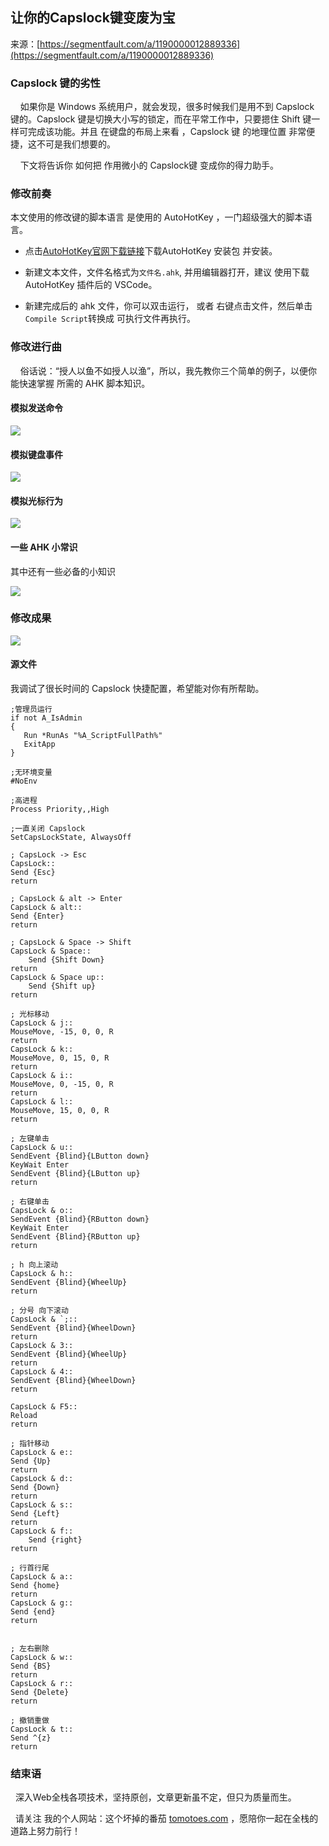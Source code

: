 ## 让你的Capslock键变废为宝

来源：[https://segmentfault.com/a/1190000012889336](https://segmentfault.com/a/1190000012889336)


### Capslock 键的劣性

    如果你是 Windows 系统用户，就会发现，很多时候我们是用不到 Capslock 键的。Capslock 键是切换大小写的锁定，而在平常工作中，只要摁住 Shift 键一样可完成该功能。并且 在键盘的布局上来看 ，Capslock 键 的地理位置 非常便捷，这不可是我们想要的。

    下文将告诉你 如何把 作用微小的 Capslock键 变成你的得力助手。
### 修改前奏

本文使用的修改键的脚本语言 是使用的 AutoHotKey ，一门超级强大的脚本语言。



* 点击[AutoHotKey官网下载链接][5]下载AutoHotKey 安装包 并安装。

* 新建文本文件，文件名格式为`文件名.ahk`, 并用编辑器打开，建议 使用下载 AutoHotKey 插件后的 VSCode。

* 新建完成后的 ahk 文件，你可以双击运行，
或者 右键点击文件，然后单击`Compile Script`转换成 可执行文件再执行。


### 修改进行曲

    俗话说：“授人以鱼不如授人以渔”，所以，我先教你三个简单的例子，以便你能快速掌握 所需的 AHK 脚本知识。
#### 模拟发送命令

![][0]
#### 模拟键盘事件

![][1]
#### 模拟光标行为

![][2]
#### 一些 AHK 小常识

其中还有一些必备的小知识


![][3]
### 修改成果

![][4]
#### 源文件

我调试了很长时间的 Capslock 快捷配置，希望能对你有所帮助。

```
;管理员运行
if not A_IsAdmin
{
   Run *RunAs "%A_ScriptFullPath%" 
   ExitApp
}

;无环境变量
#NoEnv

;高进程
Process Priority,,High

;一直关闭 Capslock
SetCapsLockState, AlwaysOff  

; CapsLock -> Esc
CapsLock::
Send {Esc}
return

; CapsLock & alt -> Enter
CapsLock & alt::
Send {Enter}
return

; CapsLock & Space -> Shift
CapsLock & Space::
    Send {Shift Down}
return
CapsLock & Space up::
    Send {Shift up}
return

; 光标移动
CapsLock & j::
MouseMove, -15, 0, 0, R                                               
return  
CapsLock & k::                                                       
MouseMove, 0, 15, 0, R                                                
return                                                               
CapsLock & i::                                                       
MouseMove, 0, -15, 0, R                                                  
return                                                               
CapsLock & l::                                                       
MouseMove, 15, 0, 0, R                                              
return 

; 左键单击 
CapsLock & u::                                                       
SendEvent {Blind}{LButton down}                                      
KeyWait Enter                                                        
SendEvent {Blind}{LButton up}                                                
return 

; 右键单击 
CapsLock & o::                                                       
SendEvent {Blind}{RButton down}                                      
KeyWait Enter                                                        
SendEvent {Blind}{RButton up}                                                
return

; h 向上滚动
CapsLock & h:: 
SendEvent {Blind}{WheelUp}
return  

; 分号 向下滚动
CapsLock & `;::
SendEvent {Blind}{WheelDown}
return 
CapsLock & 3:: 
SendEvent {Blind}{WheelUp}
return        
CapsLock & 4::
SendEvent {Blind}{WheelDown}
return 

CapsLock & F5::
Reload
return

; 指针移动
CapsLock & e::
Send {Up}
return
CapsLock & d::
Send {Down}
return
CapsLock & s::
Send {Left}
return
CapsLock & f::
    Send {right}
return

; 行首行尾
CapsLock & a::
Send {home}
return
CapsLock & g::
Send {end}
return


; 左右删除
CapsLock & w::
Send {BS}
return
CapsLock & r::
Send {Delete}
return

; 撤销重做
CapsLock & t::
Send ^{z}
return
```
### 结束语

  深入Web全栈各项技术，坚持原创，文章更新虽不定，但只为质量而生。

  请关注 我的个人网站：这个坏掉的番茄  [tomotoes.com][6] ，愿陪你一起在全栈的道路上努力前行！

[5]: https://www.autohotkey.com/download/1.1/AutoHotkey_1.1.27.06.zip
[6]: http://tomotoes.com
[0]: ./img/1460000012889341.png
[1]: ./img/1460000012889342.png
[2]: ./img/1460000012889343.png
[3]: ./img/1460000012889344.png
[4]: ./img/1460000012889345.png